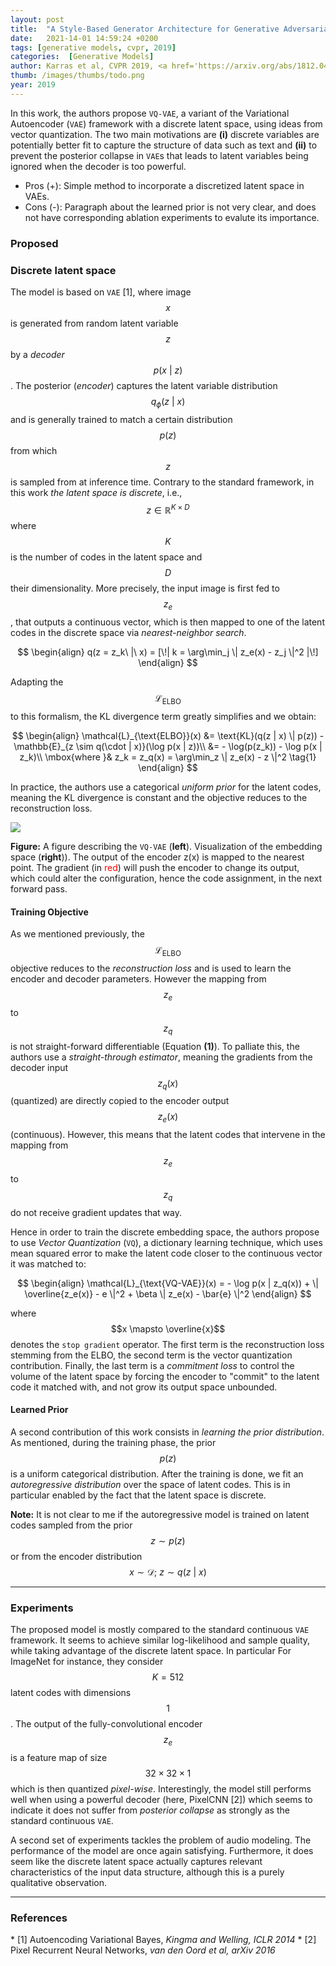 ```yaml
---
layout: post
title:  "A Style-Based Generator Architecture for Generative Adversarial Networks"
date:   2021-14-01 14:59:24 +0200
tags: [generative models, cvpr, 2019]
categories:  [Generative Models]
author: Karras et al, CVPR 2019, <a href='https://arxiv.org/abs/1812.04948' target='_blank'>[link]</a>
thumb: /images/thumbs/todo.png
year: 2019
---
```



<div class="summary">
In this work, the authors propose <code>VQ-VAE</code>, a variant of the Variational Autoencoder (<code>VAE</code>) framework with a discrete latent space, using ideas from vector quantization. The two main motivations are <b>(i)</b> discrete variables are potentially better fit to capture the structure of data such as text and <b>(ii)</b> to prevent the posterior collapse in <code>VAE</code>s that leads to latent variables being ignored when the decoder is too powerful.
<ul>
<li><span class="procons">Pros (+):</span> Simple method to incorporate a discretized latent space in VAEs.</li>
<li><span class="procons">Cons (-):</span> Paragraph about the learned prior is not very clear, and does not have corresponding ablation experiments to evalute its importance.</li>
</ul>
</div>


<h3 class="section proposed"> Proposed </h3>

### Discrete latent space

The model is based on `VAE` <span class="citations">[1]</span>, where image $$x$$ is generated from random latent variable $$z$$ by a *decoder* $$p(x\ \vert\ z)$$. The posterior (*encoder*) captures the latent variable distribution $$q_{\phi}(z\ \vert\ x)$$ and is generally trained to match a certain distribution $$p(z)$$ from which $$z$$ is sampled from at inference time.
Contrary to the standard framework, in this work *the latent space is discrete*, i.e., $$z \in \mathbb{R}^{K \times D}$$ where $$K$$ is the number of codes in the latent space and $$D$$ their dimensionality. More precisely, the input image is first fed to $$z_e$$, that outputs a continuous vector, which is then mapped to one of the latent codes in the discrete space via *nearest-neighbor search*.

$$
\begin{align}
q(z = z_k\ |\ x) = [\!| k = \arg\min_j \| z_e(x) - z_j \|^2 |\!]
\end{align}
$$

Adapting the $$\mathcal{L}_{\text{ELBO}}$$ to this formalism, the KL divergence term greatly simplifies and we obtain:

$$
\begin{align}
\mathcal{L}_{\text{ELBO}}(x) &= \text{KL}(q(z | x) \| p(z)) - \mathbb{E}_{z \sim q(\cdot | x)}(\log p(x | z))\\
&= - \log(p(z_k)) -  \log p(x | z_k)\\
\mbox{where }& z_k = z_q(x) = \arg\min_z \| z_e(x) - z \|^2 \tag{1}
\end{align}
$$

In practice, the authors use a categorical *uniform prior* for the latent codes, meaning the KL divergence is constant and the objective reduces to the reconstruction loss.


<div class="figure">
<img src="{{ site.baseurl }}/images/posts/vqvae.png">
<p><b>Figure:</b>  A figure describing the <code>VQ-VAE</code> (<b>left</b>). Visualization of the embedding space (<b>right</b>)). The output of the encoder z(x) is mapped to the nearest point. The gradient (in <span style="color:red">red</span>) will push the
encoder to change its output, which could alter the configuration, hence the code assignment, in the next forward pass.</p>
</div>

#### Training Objective
As we mentioned previously, the $$\mathcal{L}_{\text{ELBO}}$$ objective reduces to the *reconstruction loss* and is used to learn the encoder and decoder parameters.  However the mapping from $$z_e$$ to $$z_q$$ is not straight-forward differentiable (Equation **(1)**).
To palliate this, the authors use a *straight-through estimator*, meaning the gradients from the decoder input $$z_q(x)$$ (quantized) are directly copied to the encoder output $$z_e(x)$$ (continuous).
However, this means that the latent codes that intervene in the mapping from $$z_e$$ to $$z_q$$ do not receive gradient updates that way.

Hence in order to train the discrete embedding space, the authors propose to use *Vector Quantization* (`VQ`), a dictionary learning technique, which uses mean squared error to make the latent code closer to the continuous vector it was matched to:

$$
\begin{align}
\mathcal{L}_{\text{VQ-VAE}}(x) = -  \log p(x | z_q(x)) + \| \overline{z_e(x)} - e \|^2 + \beta  \| z_e(x) - \bar{e} \|^2
\end{align}
$$

where $$x \mapsto  \overline{x}$$ denotes the `stop gradient` operator. The first term is the reconstruction loss stemming from the ELBO, the second term is the vector quantization contribution. Finally, the last  term is a *commitment loss* to control  the volume of the latent space by forcing the encoder to "commit" to the latent code it matched with, and not grow its output space unbounded.

#### Learned Prior
A second contribution of this work consists in *learning the prior distribution*. As mentioned, during the training phase, the prior $$p(z)$$ is a uniform categorical distribution. After the training is done, we fit an *autoregressive distribution* over the space of latent codes. This is in particular enabled by the fact that the latent space is discrete.

**Note:** It is not clear to me if the autoregressive model is trained on latent codes sampled from the prior $$z \sim p(z)$$ or from the encoder distribution $$x \sim \mathcal{D};\ z \sim q(z\ \vert\ x)$$

---

<h3 class="section experiments"> Experiments </h3>

The proposed model is mostly  compared to the standard continuous `VAE` framework. It seems to achieve similar log-likelihood and sample quality, while taking advantage of the discrete latent space. In particular
For ImageNet for instance, they consider $$K = 512$$ latent codes with dimensions $$1$$. The output of the fully-convolutional encoder $$z_e$$ is a feature map of size $$32 \times 32 \times 1$$ which is then quantized *pixel-wise*. Interestingly, the model still performs well when using a powerful decoder (here, PixelCNN <span class="citations">[2]</span>) which seems to indicate it does not suffer from *posterior collapse* as strongly as the standard continuous `VAE`.

A second set of experiments tackles the problem of audio modeling. The performance of the model are once again satisfying. Furthermore, it does seem like the discrete latent space actually captures relevant characteristics of the input data structure, although this is a purely qualitative observation.

---

<h3 class="section references"> References </h3>
* <span class="citations">[1]</span> Autoencoding Variational Bayes, <i>Kingma and Welling, ICLR 2014</i>
* <span class="citations">[2]</span> Pixel Recurrent Neural Networks, <i>van den Oord et al, arXiv 2016</i>
